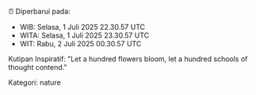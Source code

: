 ⏰ Diperbarui pada:
- WIB: Selasa, 1 Juli 2025 22.30.57 UTC
- WITA: Selasa, 1 Juli 2025 23.30.57 UTC
- WIT: Rabu, 2 Juli 2025 00.30.57 UTC

Kutipan Inspiratif:
"Let a hundred flowers bloom, let a hundred schools of thought contend."


Kategori: nature

